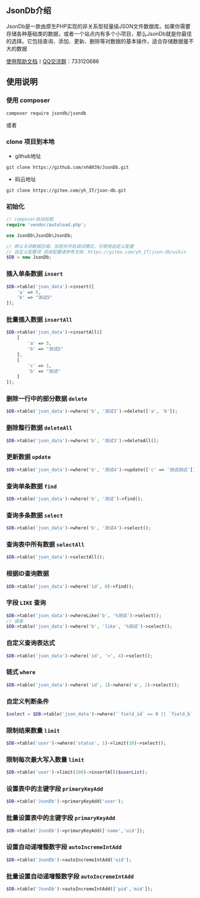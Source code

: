 ## JsonDb介绍
JsonDb是一款由原生PHP实现的非关系型轻量级JSON文件数据库。如果你需要存储各种基础类的数据，或者一个站点内有多个小项目，那么JsonDb就是你最佳的选择。它包括查询、添加、更新、删除等对数据的基本操作，适合存储数据量不大的数据

[使用帮助文档](https://gitee.com/yh_IT/json-db/wikis/pages)丨[QQ交流群](https://jq.qq.com/?_wv=1027&k=k8ryssaa)：733120686

## 使用说明

### 使用 composer
```shell
composer require jsondb/jsondb
```
或者
### clone 项目到本地
- github地址
```shell
git clone https://github.com/xh8039/JsonDb.git
```
- 码云地址
```shell
git clone https://gitee.com/yh_IT/json-db.git
```

### 初始化
```php
// composer自动加载
require 'vendor/autoload.php';

use JsonDb\JsonDb\JsonDb;

// 默认关闭数据压缩、加密并开启调试模式，可使用自定义配置
// 自定义配置项 具体配置请参考文档：https://gitee.com/yh_IT/json-db/wikis
$DB = new JsonDb;
```

### 插入单条数据 `insert`
```php
$DB->table('json_data')->insert([
	'a' => 5,
	'b' => "测试5"
]);
```

### 批量插入数据 `insertAll`
```php
$DB->table('json_data')->insertAll([
	[
		'a' => 5,
		'b' => "测试5"
	],
	[
		'c' => 1,
		'b' => "测试"
	]
]);
```

### 删除一行中的部分数据 `delete`
```php
$DB->table('json_data')->where('b', '测试3')->delete(['a', 'b']);
```

### 删除整行数据 `deleteAll`
```php
$DB->table('json_data')->where('b', '测试3')->deleteAll();
```

### 更新数据 `update`
```php
$DB->table('json_data')->where('b', '测试4')->update(['c' => '测试测试']);
```

### 查询单条数据 `find`
```php
$DB->table('json_data')->where('b', '测试')->find();
```

### 查询多条数据 `select`
```php
$DB->table('json_data')->where('b', '测试4')->select();
```

### 查询表中所有数据 `selectAll`
```php
$DB->table('json_data')->selectAll();
```

### 根据ID查询数据
```php
$DB->table('json_data')->where('id', 0)->find();
```

### 字段 `LIKE` 查询
```php
$DB->table('json_data')->whereLike('b', '%测试')->select();
// 或者
$DB->table('json_data')->where('b', 'like', '%测试')->select();
```

### 自定义查询表达式
```php
$DB->table('json_data')->where('id', '>', 4)->select();
```

### 链式 `where`
```php
$DB->table('json_data')->where('id', 1)->where('a', 2)->select();
```

### 自定义判断条件
```php
$select = $DB->table('json_data')->where('`field_id` == 0 || `field_b` == `测试4`')->select();
```

### 限制结果数量 `limit`
```php
$DB->table('user')->where('status', 1)->limit(10)->select();
```

### 限制每次最大写入数量 `limit`
```php
$DB->table('user')->limit(100)->insertAll($userList);
```

### 设置表中的主键字段 `primaryKeyAdd`
```php
$DB->table('JsonDb')->primaryKeyAdd('user');
```

### 批量设置表中的主键字段 `primaryKeyAdd`
```php
$DB->table('JsonDb')->primaryKeyAdd(['name','uid']);
```

### 设置自动递增整数字段 `autoIncremeIntAdd`
```php
$DB->table('JsonDb')->autoIncremeIntAdd('uid');
```

### 批量设置自动递增整数字段 `autoIncremeIntAdd`
```php
$DB->table('JsonDb')->autoIncremeIntAdd(['pid','mid']);
```